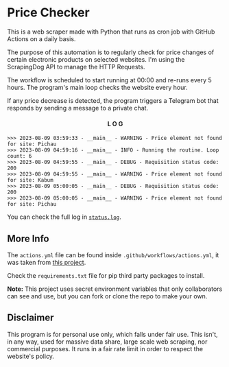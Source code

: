 # Price Checker
This is a web scraper made with Python that runs as cron job with GitHub Actions on a daily basis.

The purpose of this automation is to regularly check for price changes of certain electronic products on selected websites. I'm using the ScrapingDog API to manage the HTTP Requests.

The workflow is scheduled to start running at 00:00 and re-runs every 5 hours. The program's main loop checks the website every hour.

If any price decrease is detected, the program triggers a Telegram bot that responds by sending a message to a private chat.

<div align="center" >

#### L O G

</div>

```
>>> 2023-08-09 03:59:33 - __main__ - WARNING - Price element not found for site: Pichau
>>> 2023-08-09 04:59:16 - __main__ - INFO - Running the routine. Loop count: 6
>>> 2023-08-09 04:59:55 - __main__ - DEBUG - Requisition status code: 200
>>> 2023-08-09 04:59:55 - __main__ - WARNING - Price element not found for site: Kabum
>>> 2023-08-09 05:00:05 - __main__ - DEBUG - Requisition status code: 200
>>> 2023-08-09 05:00:05 - __main__ - WARNING - Price element not found for site: Pichau
```

You can check the full log in [`status.log`](./status.log).

## More Info

The `actions.yml` file can be found inside `.github/workflows/actions.yml`, it was taken from [this project](https://github.com/patrickloeber/python-github-action-template).

Check the `requirements.txt` file for pip third party packages to install.

<strong>Note:</strong> This project uses secret environment variables that only collaborators can see and use, but you can fork or clone the repo to make your own. 

## Disclaimer
This program is for personal use only, which falls under fair use. This isn't, in any way, used for massive data share, large scale web scraping, nor commercial purposes. It runs in a fair rate limit in order to respect the website's policy.